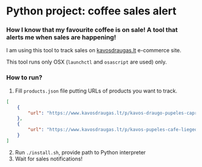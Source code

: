 # Python project: coffee sales alert
### How I know that my favourite coffee is on sale! A tool that alerts me when sales are happening!

I am using this tool to track sales on [kavosdraugas.lt](https://www.kavosdraugas.lt/) e-commerce site. 

This tool runs only OSX (`launchctl` and `osascript` are used) only.

### How to run?
1. Fill `products.json` file putting URLs of products you want to track.
```json
[
    {
        "url": "https://www.kavosdraugas.lt/p/kavos-draugo-pupeles-caprissimo-fragrante-1kg/"
    },
    {
        "url": "https://www.kavosdraugas.lt/p/kavos-pupeles-cafe-liegeois-venezia-corsato-1kg/"
    }
]
```
2. Run `./install.sh`, provide path to Python interpreter
3. Wait for sales notifications!